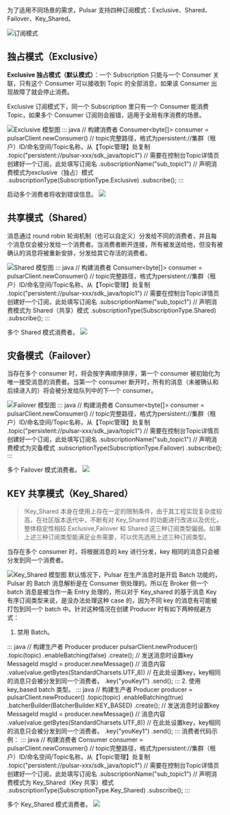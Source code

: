 为了适用不同场景的需求，Pulsar 支持四种订阅模式：Exclusive、Shared、Failover、Key_Shared。

![订阅模式](https://qcloudimg.tencent-cloud.cn/raw/fbfd9ecad9703182e4a01412fe536d9f.png)

## 独占模式（Exclusive）

**Exclusive 独占模式（默认模式）**：一个 Subscription 只能与一个 Consumer 关联，只有这个 Consumer 可以接收到 Topic 的全部消息，如果该 Consumer 出现故障了就会停止消费。

Exclusive 订阅模式下，同一个 Subscription 里只有一个 Consumer 能消费 Topic，如果多个 Consumer 订阅则会报错，适用于全局有序消费的场景。

![Exclusive 模型图](https://qcloudimg.tencent-cloud.cn/raw/eb8883954cc273035acaf72b75869955.png)
<dx-codeblock>
:::  java
// 构建消费者
Consumer<byte[]> consumer = pulsarClient.newConsumer()
    // topic完整路径，格式为persistent://集群（租户）ID/命名空间/Topic名称，从【Topic管理】处复制
    .topic("persistent://pulsar-xxx/sdk_java/topic1")
    // 需要在控制台Topic详情页创建好一个订阅，此处填写订阅名
    .subscriptionName("sub_topic1")
    // 声明消费模式为exclusive（独占）模式
    .subscriptionType(SubscriptionType.Exclusive)
    .subscribe();
:::
</dx-codeblock>

启动多个消费者将收到错误信息。
![](https://qcloudimg.tencent-cloud.cn/raw/a5643f95aa4fbbaa14f6fbdba2317066.png)

## 共享模式（Shared）

消息通过 round robin 轮询机制（也可以自定义）分发给不同的消费者，并且每个消息仅会被分发给一个消费者。当消费者断开连接，所有被发送给他，但没有被确认的消息将被重新安排，分发给其它存活的消费者。

![Shared 模型图](https://qcloudimg.tencent-cloud.cn/raw/81bc25f19440fff8229a1fe716879f1e.png)
<dx-codeblock>
:::  java
// 构建消费者
Consumer<byte[]> consumer = pulsarClient.newConsumer()
    // topic完整路径，格式为persistent://集群（租户）ID/命名空间/Topic名称，从【Topic管理】处复制
    .topic("persistent://pulsar-xxx/sdk_java/topic1")
    // 需要在控制台Topic详情页创建好一个订阅，此处填写订阅名
    .subscriptionName("sub_topic1")
    // 声明消费模式为 Shared（共享）模式
    .subscriptionType(SubscriptionType.Shared)
    .subscribe();
:::
</dx-codeblock>

多个 Shared 模式消费者。
![](https://qcloudimg.tencent-cloud.cn/raw/b4d26ed3eb60d8828d281a48a7ddc771.png)

## 灾备模式（Failover）

当存在多个 consumer 时，将会按字典顺序排序，第一个 consumer 被初始化为唯一接受消息的消费者。当第一个 consumer 断开时，所有的消息（未被确认和后续进入的）将会被分发给队列中的下一个 consumer。

![Failover 模型图](https://qcloudimg.tencent-cloud.cn/raw/7a2be3e1e0a9a60cca6a2f9facccf5a8.png)
<dx-codeblock>
:::  java
// 构建消费者
Consumer<byte[]> consumer = pulsarClient.newConsumer()
    // topic完整路径，格式为persistent://集群（租户）ID/命名空间/Topic名称，从【Topic管理】处复制
    .topic("persistent://pulsar-xxx/sdk_java/topic1")
    // 需要在控制台Topic详情页创建好一个订阅，此处填写订阅名
    .subscriptionName("sub_topic1")
    // 声明消费模式为灾备模式
    .subscriptionType(SubscriptionType.Failover)
    .subscribe();
:::
</dx-codeblock>

多个 Failover 模式消费者。
![](https://qcloudimg.tencent-cloud.cn/raw/78d1859db165635424337c1b31cfb87d.png)

## KEY 共享模式（Key_Shared）
>!Key_Shared 本身在使用上存在一定的限制条件，由于其工程实现复杂度较高，在社区版本迭代中，不断有对 Key_Shared 的功能进行改进以及优化，整体稳定性相较 Exclusive,Failover 和 Shared 这三种订阅类型偏弱。如果上述三种订阅类型能满足业务需要，可以优先选用上述三种订阅类型。

当存在多个 consumer 时，将根据消息的 key 进行分发，key 相同的消息只会被分发到同一个消费者。

![Key_Shared 模型图](https://qcloudimg.tencent-cloud.cn/raw/7a7a764e6769ca6b120c9708c3c31741.png)
默认情况下，Pulsar 在生产消息时是开启 Batch 功能的，Pulsar 的 Batch 消息解析是在 Consumer 侧处理的。所以在 Broker 侧一个 batch 消息是被当作一条 Entry 处理的，所以对于 Key_shared 的基于消息 Key 有序订阅类型来说，是没办法处理这种 case 的，因为不同 key 的消息有可能被打包到同一个 batch 中。针对这种情况在创建 Producer 时有如下两种规避方式：
1. 禁用 Batch。
<dx-codeblock>
:::  java
// 构建生产者
Producer<byte[]> producer pulsarClient.newProducer()
                .topic(topic)
                .enableBatching(false)
                .create();
// 发送消息时设置key
MessageId msgId = producer.newMessage()
    // 消息内容
    .value(value.getBytes(StandardCharsets.UTF_8))
    // 在此处设置key，key相同的消息只会被分发到同一个消费者。
    .key("youKey1")
    .send();
:::
</dx-codeblock>
2. 使用 key_based batch 类型。
<dx-codeblock>
:::  java
// 构建生产者
Producer<byte[]> producer = pulsarClient.newProducer()
                .topic(topic)
                .enableBatching(true)
                .batcherBuilder(BatcherBuilder.KEY_BASED)
                .create();
// 发送消息时设置key
MessageId msgId = producer.newMessage()
    // 消息内容
    .value(value.getBytes(StandardCharsets.UTF_8))
    // 在此处设置key，key相同的消息只会被分发到同一个消费者。
    .key("youKey1")
    .send();
:::
</dx-codeblock>
消费者代码示例：
<dx-codeblock>
:::  java
// 构建消费者
Consumer<byte[]> consumer = pulsarClient.newConsumer()
    // topic完整路径，格式为persistent://集群（租户）ID/命名空间/Topic名称，从【Topic管理】处复制
    .topic("persistent://pulsar-xxx/sdk_java/topic1")
    // 需要在控制台Topic详情页创建好一个订阅，此处填写订阅名
    .subscriptionName("sub_topic1")
    // 声明消费模式为 Key_Shared（Key 共享）模式
    .subscriptionType(SubscriptionType.Key_Shared)
    .subscribe();
:::
</dx-codeblock>

多个 Key_Shared 模式消费者。
![](https://qcloudimg.tencent-cloud.cn/raw/d74fc90e27c1b01c2132980bb8ec3088.png)
